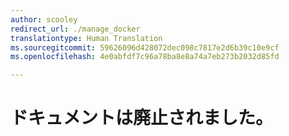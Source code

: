 ```yaml
---
author: scooley
redirect_url: ./manage_docker
translationtype: Human Translation
ms.sourcegitcommit: 59626096d428072dec098c7817e2d6b39c10e9cf
ms.openlocfilehash: 4e0abfdf7c96a78ba8e8a74a7eb273b2032d85fd

---
```


# ドキュメントは廃止されました。



<!--HONumber=Sep16_HO2-->



